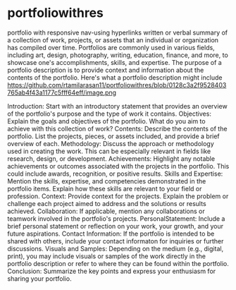 # portfoliowithres
portfolio with responsive nav-using hyperlinks written or verbal summary of a collection of work, projects, or assets that an individual or organization has compiled over time. Portfolios are commonly used in various fields, including art, design, photography, writing, education, finance, and more, to showcase one's accomplishments, skills, and expertise. The purpose of a portfolio description is to provide context and information about the contents of the portfolio. Here's what a portfolio description might include
https://github.com/rtamilarasan11/portfoliowithres/blob/0128c3a2f9528403765ab4f43a1177c5fff64eff/image.png

Introduction: Start with an introductory statement that provides an overview of the portfolio's purpose and the type of work it contains.
Objectives: Explain the goals and objectives of the portfolio. What do you aim to achieve with this collection of work?
Contents: Describe the contents of the portfolio. List the projects, pieces, or assets included, and provide a brief overview of each.
Methodology: Discuss the approach or methodology used in creating the work. This can be especially relevant in fields like research, design, or development.
Achievements: Highlight any notable achievements or outcomes associated with the projects in the portfolio. This could include awards, recognition, or positive results.
Skills and Expertise: Mention the skills, expertise, and competencies demonstrated in the portfolio items. Explain how these skills are relevant to your field or profession.
Context: Provide context for the projects. Explain the problem or challenge each project aimed to address and the solutions or results achieved.
Collaboration: If applicable, mention any collaborations or teamwork involved in the portfolio's projects.
PersonalStatement: Include a brief personal statement or reflection on your work, your growth, and your future aspirations.
Contact Information: If the portfolio is intended to be shared with others, include your contact informaton for inquiries or further discussions.
Visuals and Samples: Depending on the medium (e.g., digital, print), you may include visuals or samples of the work directly in the portfolio description or refer to where they can be found within the portfolio.
Conclusion: Summarize the key points and express your enthusiasm for sharing your portfolio.

